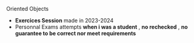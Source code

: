Oriented Objects

- **Exercices Session** made in 2023-2024
- Personnal Exams attempts **when i was a student** , **no rechecked** , **no guarantee to be correct nor meet requirements**
